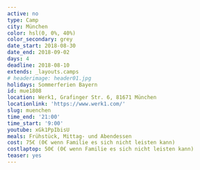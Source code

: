 ```yaml
---
active: no
type: Camp
city: München
color: hsl(0, 0%, 40%)
color_secondary: grey
date_start: 2018-08-30
date_end: 2018-09-02
days: 4
deadline: 2018-08-10
extends: _layouts.camps
# headerimage: header01.jpg
holidays: Sommerferien Bayern
id: mue1808
location: Werk1, Grafinger Str. 6, 81671 München
locationlink: 'https://www.werk1.com/'
slug: muenchen
time_end: '21:00'
time_start: '9:00'
youtube: xGk1PpIbisU
meals: Frühstück, Mittag- und Abendessen
cost: 75€ (0€ wenn Familie es sich nicht leisten kann)
costlaptop: 50€ (0€ wenn Familie es sich nicht leisten kann)
teaser: yes
---
```

